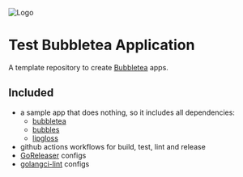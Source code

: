 ![Logo](/images/C9s_circle.png)

# Test Bubbletea Application

A template repository to create [Bubbletea][bubbletea] apps.
## Included

- a sample app that does nothing, so it includes all dependencies:
	- [bubbletea][]
	- [bubbles][]
	- [lipgloss][]
- github actions workflows for build, test, lint and release
- [GoReleaser][goreleaser] configs
- [golangci-lint][lint] configs

[bubbletea]: https://github.com/charmbracelet/bubbletea
[bubbles]: https://github.com/charmbracelet/bubbles
[lipgloss]: https://github.com/charmbracelet/lipgloss
[goreleaser]: https://goreleaser.com
[lint]: https://golangci-lint.run
